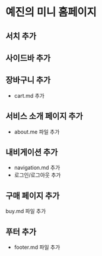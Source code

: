 # 예진의 미니 홈페이지

## 서치 추가

## 사이드바 추가

## 장바구니 추가
- cart.md 추가

## 서비스 소개 페이지 추가
- about.me 파일 추가

## 내비게이션 추가
- navigation.md 추가
- 로그인/로그아웃 추가

## 구매 페이지 추가
buy.md 파일 추가

## 푸터 추가
- footer.md 파일 추가
